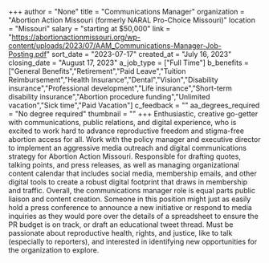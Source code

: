 +++
author = "None"
title = "Communications Manager"
organization = "Abortion Action Missouri (formerly NARAL Pro-Choice Missouri)"
location = "Missouri"
salary = "starting at $50,000"
link = "https://abortionactionmissouri.org/wp-content/uploads/2023/07/AAM_Communications-Manager-Job-Posting.pdf"
sort_date = "2023-07-17"
created_at = "July 16, 2023"
closing_date = "August 17, 2023"
a_job_type = ["Full Time"]
b_benefits = ["General Benefits","Retirement","Paid Leave","Tuition Reimbursement","Health Insurance","Dental","Vision","Disability insurance","Professional development","Life insurance","Short-term disability insurance","Abortion procedure funding","Unlimited vacation","Sick time","Paid Vacation"]
c_feedback = ""
aa_degrees_required = "No degree required"
thumbnail = ""
+++
Enthusiastic, creative go-getter with communications, public relations, and digital experience, who is excited to work hard to advance reproductive freedom and stigma-free abortion access for all. Work with the policy manager and executive director to implement an aggressive media outreach and digital communications strategy for Abortion Action Missouri. Responsible for drafting quotes, talking points, and press releases, as well as managing organizational content calendar that includes social media, membership emails, and other digital tools to create a robust digital footprint that draws in membership and traffic. Overall, the communications manager role is equal parts public liaison and content creation. Someone in this position might just as easily hold a press conference to announce a new initiative or respond to media inquiries as they would pore over the details of a spreadsheet to ensure the PR budget is on track, or draft an educational tweet thread. Must be passionate about reproductive health, rights, and justice, like to talk (especially to reporters), and interested in identifying new opportunities for the organization to explore.

